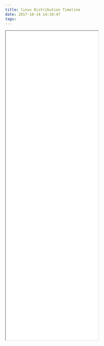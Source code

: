 ```yaml
---
title: linux Distribution Timeline
date: 2017-10-14 14:10:47
tags:
---
```


<iframe height="1000px" src="/Blog/img/Linux_Distribution_Timeline.svg" type="image/svg+xml" ></iframe>
